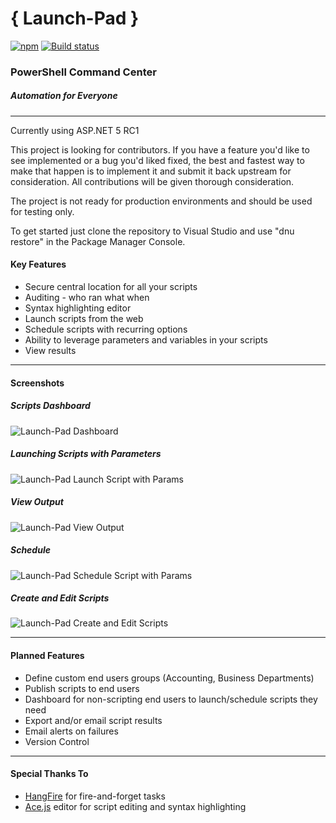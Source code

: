 # { Launch-Pad }
[![npm](https://img.shields.io/npm/l/express.svg)](https://github.com/michaelburns/LaunchPad/blob/master/LICENSE) 
[![Build status](https://ci.appveyor.com/api/projects/status/u6sr8qluxoyuy0q7?svg=true)](https://ci.appveyor.com/project/michaelburns/launchpad)


### PowerShell Command Center
##### Automation for Everyone
--------------

Currently using ASP.NET 5 RC1

This project is looking for contributors. If you have a feature you'd like to see implemented or a bug you'd liked fixed, the best and fastest way to make that happen is to implement it and submit it back upstream for consideration. All contributions will be given thorough consideration.

The project is not ready for production environments and should be used for testing only. 

To get started just clone the repository to Visual Studio and use "dnu restore" in the Package Manager Console.


#### Key Features
* Secure central location for all your scripts
* Auditing - who ran what when
* Syntax highlighting editor
* Launch scripts from the web
* Schedule scripts with recurring options
* Ability to leverage parameters and variables in your scripts
* View results

--------------
#### Screenshots

##### Scripts Dashboard

![Launch-Pad Dashboard](http://i.imgur.com/YhM1Q2U.png)

##### Launching Scripts with Parameters

![Launch-Pad Launch Script with Params](http://i.imgur.com/9GwPf3m.png)

##### View Output

![Launch-Pad View Output](http://i.imgur.com/xNLBn8E.png)

##### Schedule 

![Launch-Pad Schedule Script with Params](http://i.imgur.com/NcoVMzQ.png)


##### Create and Edit Scripts 

![Launch-Pad Create and Edit Scripts](http://i.imgur.com/fp2KRy4.png)

--------------


#### Planned Features
* Define custom end users groups (Accounting, Business Departments)
* Publish scripts to end users
* Dashboard for non-scripting end users to launch/schedule scripts they need
* Export and/or email script results
* Email alerts on failures
* Version Control

--------------


#### Special Thanks To
* [HangFire](http://hangfire.io/) for fire-and-forget tasks
* [Ace.js](https://ace.c9.io/) editor for script editing and syntax highlighting
